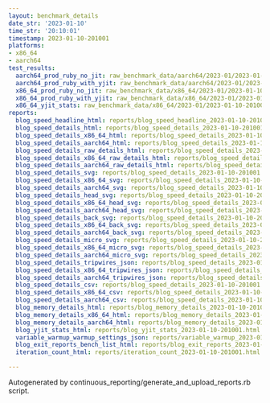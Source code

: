 ```yaml
---
layout: benchmark_details
date_str: '2023-01-10'
time_str: '20:10:01'
timestamp: 2023-01-10-201001
platforms:
- x86_64
- aarch64
test_results:
  aarch64_prod_ruby_no_jit: raw_benchmark_data/aarch64/2023-01/2023-01-10-201001_basic_benchmark_aarch64_prod_ruby_no_jit.json
  aarch64_prod_ruby_with_yjit: raw_benchmark_data/aarch64/2023-01/2023-01-10-201001_basic_benchmark_aarch64_prod_ruby_with_yjit.json
  x86_64_prod_ruby_no_jit: raw_benchmark_data/x86_64/2023-01/2023-01-10-201001_basic_benchmark_x86_64_prod_ruby_no_jit.json
  x86_64_prod_ruby_with_yjit: raw_benchmark_data/x86_64/2023-01/2023-01-10-201001_basic_benchmark_x86_64_prod_ruby_with_yjit.json
  x86_64_yjit_stats: raw_benchmark_data/x86_64/2023-01/2023-01-10-201001_basic_benchmark_x86_64_yjit_stats.json
reports:
  blog_speed_headline_html: reports/blog_speed_headline_2023-01-10-201001.html
  blog_speed_details_html: reports/blog_speed_details_2023-01-10-201001.html
  blog_speed_details_x86_64_html: reports/blog_speed_details_2023-01-10-201001.x86_64.html
  blog_speed_details_aarch64_html: reports/blog_speed_details_2023-01-10-201001.aarch64.html
  blog_speed_details_raw_details_html: reports/blog_speed_details_2023-01-10-201001.raw_details.html
  blog_speed_details_x86_64_raw_details_html: reports/blog_speed_details_2023-01-10-201001.x86_64.raw_details.html
  blog_speed_details_aarch64_raw_details_html: reports/blog_speed_details_2023-01-10-201001.aarch64.raw_details.html
  blog_speed_details_svg: reports/blog_speed_details_2023-01-10-201001.svg
  blog_speed_details_x86_64_svg: reports/blog_speed_details_2023-01-10-201001.x86_64.svg
  blog_speed_details_aarch64_svg: reports/blog_speed_details_2023-01-10-201001.aarch64.svg
  blog_speed_details_head_svg: reports/blog_speed_details_2023-01-10-201001.head.svg
  blog_speed_details_x86_64_head_svg: reports/blog_speed_details_2023-01-10-201001.x86_64.head.svg
  blog_speed_details_aarch64_head_svg: reports/blog_speed_details_2023-01-10-201001.aarch64.head.svg
  blog_speed_details_back_svg: reports/blog_speed_details_2023-01-10-201001.back.svg
  blog_speed_details_x86_64_back_svg: reports/blog_speed_details_2023-01-10-201001.x86_64.back.svg
  blog_speed_details_aarch64_back_svg: reports/blog_speed_details_2023-01-10-201001.aarch64.back.svg
  blog_speed_details_micro_svg: reports/blog_speed_details_2023-01-10-201001.micro.svg
  blog_speed_details_x86_64_micro_svg: reports/blog_speed_details_2023-01-10-201001.x86_64.micro.svg
  blog_speed_details_aarch64_micro_svg: reports/blog_speed_details_2023-01-10-201001.aarch64.micro.svg
  blog_speed_details_tripwires_json: reports/blog_speed_details_2023-01-10-201001.tripwires.json
  blog_speed_details_x86_64_tripwires_json: reports/blog_speed_details_2023-01-10-201001.x86_64.tripwires.json
  blog_speed_details_aarch64_tripwires_json: reports/blog_speed_details_2023-01-10-201001.aarch64.tripwires.json
  blog_speed_details_csv: reports/blog_speed_details_2023-01-10-201001.csv
  blog_speed_details_x86_64_csv: reports/blog_speed_details_2023-01-10-201001.x86_64.csv
  blog_speed_details_aarch64_csv: reports/blog_speed_details_2023-01-10-201001.aarch64.csv
  blog_memory_details_html: reports/blog_memory_details_2023-01-10-201001.html
  blog_memory_details_x86_64_html: reports/blog_memory_details_2023-01-10-201001.x86_64.html
  blog_memory_details_aarch64_html: reports/blog_memory_details_2023-01-10-201001.aarch64.html
  blog_yjit_stats_html: reports/blog_yjit_stats_2023-01-10-201001.html
  variable_warmup_warmup_settings_json: reports/variable_warmup_2023-01-10-201001.warmup_settings.json
  blog_exit_reports_bench_list_html: reports/blog_exit_reports_2023-01-10-201001.bench_list.html
  iteration_count_html: reports/iteration_count_2023-01-10-201001.html

---
```

Autogenerated by continuous_reporting/generate_and_upload_reports.rb script.
